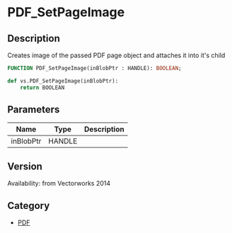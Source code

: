# PDF_SetPageImage

## Description
Creates image of the passed PDF page object and attaches it into it's child

```pascal
FUNCTION PDF_SetPageImage(inBlobPtr : HANDLE): BOOLEAN;
```

```python
def vs.PDF_SetPageImage(inBlobPtr):
    return BOOLEAN
```

## Parameters
|Name|Type|Description|
|---|---|---|
|inBlobPtr|HANDLE|   |

## Version
Availability: from Vectorworks 2014

## Category
* [PDF](../Categories/PDF.md)
